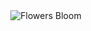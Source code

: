 <div align="center">
  <img src="https://media.giphy.com/media/YhFzQw0j4lPNu/giphy.gif" alt="Flowers Bloom" />
</div>
